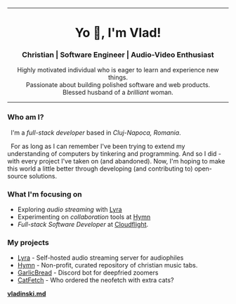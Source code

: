 <hr>
<h1 align="center">Yo 👋, I'm Vlad!</h1>
<h3 align="center">Christian | Software Engineer | Audio-Video Enthusiast</h3>
<p align="center">
Highly motivated individual who is eager to learn and experience new things.
<br/>
Passionate about building polished software and web products.
<br/>
Blessed husband of a <i>brilliant</i> woman.
</p>
</hr>
<hr>

### Who am I?

&nbsp;&nbsp;I'm a <i>full-stack developer</i> based in <i>Cluj-Napoca, Romania</i>.

&nbsp;&nbsp;For as long as I can remember I've been trying to extend my understanding of computers by tinkering and programming. And so I did - with every project I've taken on (and abandoned). Now, I'm hoping to make this world a little better through developing (and contributing to) open-source solutions.

### What I'm focusing on

<!-- &nbsp;&nbsp; Currently I'm working on <u><b>Hymn</b></u>: an open-source, non-profit, free access christian music tabs repository with user friendliness and ease of use in mind. If, by chance, you're interested in helping/checking Hymn out, you can find it [here](https://github.com/VladCuciureanu/Hymn). -->

- Exploring <i>audio streaming</i> with <u>[Lyra](https://github.com/VladCuciureanu/Lyra)</u><br/>
- Experimenting on <i>collaboration</i> tools at <u>[Hymn](https://github.com/VladCuciureanu/Hymn)</u><br/>
- <span><i>Full-stack Software Developer</i> at <u>[Cloudflight](https://cloudflight.io/)</u></span>.

### My projects

<!-- PROJECT-LIST:START -->

- [Lyra](https://github.com/VladCuciureanu/Lyra) - Self-hosted audio streaming server for audiophiles
- [Hymn](https://github.com/VladCuciureanu/Hymn) - Non-profit, curated repository of christian music tabs.
- [GarlicBread](https://github.com/VladCuciureanu/GarlicBread) - Discord bot for deepfried zoomers
- [CatFetch](https://github.com/VladCuciureanu/CatFetch) - Who ordered the neofetch with extra cats?
  <!-- - [Khora](https://github.com/VladCuciureanu/khora) -->
  <!-- PROJECT-LIST:END -->

**[vladinski.md](https://vladinski.md/)**
